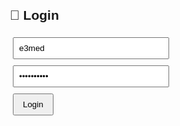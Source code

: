 <!DOCTYPE html>
<html lang="en">
<head>
  <meta charset="UTF-8">
  <title>Business Tracker (Firebase)</title>
  <style>
    body { font-family: Arial, sans-serif; margin: 20px; }
    input { margin: 5px; padding: 8px; width: 250px; }
    button { padding: 8px 14px; margin: 5px; cursor: pointer; }
    table { border-collapse: collapse; margin-top: 20px; width: 100%; }
    th, td { border: 1px solid #ddd; padding: 8px; text-align: center; }
    #loadingStatus { color: #666; font-style: italic; }
  </style>
</head>
<body>

<!-- Login Section -->
<div id="loginSection">
  <h2>🔐 Login</h2>
  <input type="text" id="username" placeholder="Username" value="e3med"><br>
  <input type="password" id="password" placeholder="Password" value="e3med2025+"><br>
  <button onclick="checkLogin()">Login</button>
  <p id="loginMessage" style="color:red;"></p>
</div>

<!-- Main App -->
<div id="appSection" style="display:none;">
  <h2>📊 Business Tracker</h2>
  <form id="entryForm">
    <input placeholder="Amount Transferred" id="transfer"><br>
    <input placeholder="Paid by (Transfer)" id="transferBy"><br>
    <input placeholder="Shipping Fees" id="shipping"><br>
    <input placeholder="Paid by (Shipping)" id="shippingBy"><br>
    <input placeholder="Clearance Fees" id="clearance"><br>
    <input placeholder="Paid by (Clearance)" id="clearanceBy"><br>
    <input placeholder="Receivable" id="receivable"><br>
    <input placeholder="Stock" id="stock"><br>
    <input placeholder="To be Collected" id="collected"><br>
    <button type="button" onclick="saveEntry()">Save Entry</button>
    <button type="button" onclick="downloadCSV()">Download Excel</button>
  </form>

  <h3>📂 Entries <span id="loadingStatus"></span></h3>
  <table id="entryTable">
    <thead>
      <tr>
        <th>Date</th><th>Transfer</th><th>Paid By</th>
        <th>Shipping</th><th>Paid By</th>
        <th>Clearance</th><th>Paid By</th>
        <th>Receivable</th><th>Stock</th><th>To Collect</th>
        <th>Delete</th>
      </tr>
    </thead>
    <tbody></tbody>
  </table>
</div>

<!-- Firebase SDK -->
<script src="https://www.gstatic.com/firebasejs/9.6.0/firebase-app-compat.js"></script>
<script src="https://www.gstatic.com/firebasejs/9.6.0/firebase-database-compat.js"></script>

<script>
  // ✅ Replace with YOUR Firebase config (see setup instructions below)
  const firebaseConfig = {
    apiKey: "AIzaSyA1B2C3d4E5F6G7H8I9J0K1L2M3N4O5P6Q",
    authDomain: "your-project-id.firebaseapp.com",
    databaseURL: "https://your-project-id.firebaseio.com",
    projectId: "your-project-id",
    storageBucket: "your-project-id.appspot.com",
    messagingSenderId: "123456789012",
    appId: "1:123456789012:web:abc123def456ghi789jkl"
  };

  // Initialize Firebase
  const app = firebase.initializeApp(firebaseConfig);
  const db = firebase.database();

  let entries = [];

  // 🔄 Load entries from Firebase
  function loadEntries() {
    document.getElementById('loadingStatus').textContent = "Loading...";
    db.ref('businessEntries').on('value', (snapshot) => {
      entries = snapshot.val() || [];
      renderTable();
      document.getElementById('loadingStatus').textContent = "";
    }, (error) => {
      console.error("Firebase error:", error);
      document.getElementById('loadingStatus').textContent = "Error loading data!";
    });
  }

  function checkLogin() {
    const username = document.getElementById('username').value;
    const password = document.getElementById('password').value;
    
    if (username === "e3med" && password === "e3med2025+") {
      document.getElementById('loginSection').style.display = 'none';
      document.getElementById('appSection').style.display = 'block';
      loadEntries();
    } else {
      document.getElementById('loginMessage').textContent = "Invalid credentials!";
    }
  }

  function saveEntry() {
    const newEntry = {
      date: new Date().toLocaleDateString(),
      transfer: parseFloat(document.getElementById('transfer').value) || 0,
      transferBy: document.getElementById('transferBy').value,
      shipping: parseFloat(document.getElementById('shipping').value) || 0,
      shippingBy: document.getElementById('shippingBy').value,
      clearance: parseFloat(document.getElementById('clearance').value) || 0,
      clearanceBy: document.getElementById('clearanceBy').value,
      receivable: parseFloat(document.getElementById('receivable').value) || 0,
      stock: parseFloat(document.getElementById('stock').value) || 0,
      collected: parseFloat(document.getElementById('collected').value) || 0
    };

    entries.push(newEntry);
    db.ref('businessEntries').set(entries)
      .then(() => {
        alert('Entry saved successfully!');
        document.getElementById('entryForm').reset();
      })
      .catch(error => {
        alert('Error saving: ' + error.message);
      });
  }

  function deleteEntry(index) {
    if (confirm('Delete this entry?')) {
      entries.splice(index, 1);
      db.ref('businessEntries').set(entries)
        .catch(error => alert('Delete failed: ' + error.message));
    }
  }

  function renderTable() {
    const tbody = document.querySelector('#entryTable tbody');
    tbody.innerHTML = '';
    
    entries.forEach((entry, index) => {
      const row = document.createElement('tr');
      row.innerHTML = `
        <td>${entry.date}</td>
        <td>${entry.transfer}</td><td>${entry.transferBy}</td>
        <td>${entry.shipping}</td><td>${entry.shippingBy}</td>
        <td>${entry.clearance}</td><td>${entry.clearanceBy}</td>
        <td>${entry.receivable}</td><td>${entry.stock}</td>
        <td>${entry.collected}</td>
        <td><button onclick="deleteEntry(${index})">🗑️</button></td>
      `;
      tbody.appendChild(row);
    });
  }

  function downloadCSV() {
    let csv = "Date,Transfer,Paid By,Shipping,Paid By,Clearance,Paid By,Receivable,Stock,To Collect\n";
    
    entries.forEach(entry => {
      csv += `${entry.date},${entry.transfer},"${entry.transferBy}",${entry.shipping},"${entry.shippingBy}",${entry.clearance},"${entry.clearanceBy}",${entry.receivable},${entry.stock},${entry.collected}\n`;
    });

    const blob = new Blob([csv], { type: 'text/csv' });
    const url = URL.createObjectURL(blob);
    const a = document.createElement('a');
    a.href = url;
    a.download = 'business_data.csv';
    a.click();
  }
</script>
</body>
</html>
